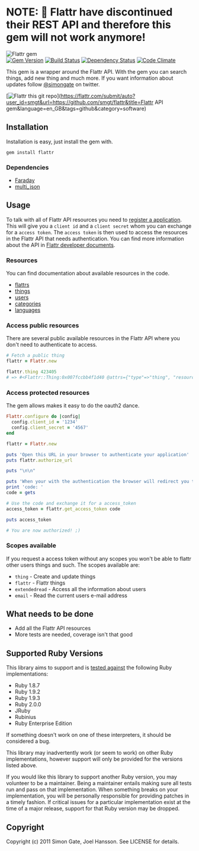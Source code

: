 # NOTE: :loudspeaker: Flattr have discontinued their REST API and therefore this gem will not work anymore!

![Flattr gem](https://github.com/smgt/flattr/raw/master/img/logo_medium.png)   
[![Gem Version](https://badge.fury.io/rb/flattr.png)](http://badge.fury.io/rb/flattr) [![Build Status](https://secure.travis-ci.org/smgt/flattr.png)](http://travis-ci.org/smgt/flattr) [![Dependency Status](https://gemnasium.com/smgt/flattr.png)](https://gemnasium.com/smgt/flattr) [![Code Climate](https://codeclimate.com/github/smgt/flattr.png)](https://codeclimate.com/github/smgt/flattr)

This gem is a wrapper around the Flattr API. With the gem you can search things, add new thing and much more. If you want information about updates follow [@simongate](http://twitter.com/simongate) on twitter.

[![Flattr this git repo](http://api.flattr.com/button/flattr-badge-large.png)](https://flattr.com/submit/auto?user_id=smgt&url=https://github.com/smgt/flattr&title=Flattr API gem&language=en_GB&tags=github&category=software)

## Installation

Installation is easy, just install the gem with.

`gem install flattr`

### Dependencies

  * [Faraday](https://github.com/technoweenie/faraday)
  * [multi_json](https://github.com/intridea/multi_json)

## Usage

To talk with all of Flattr API resources you need to [register a application](http://flattr.com/apps). This will give you a `client id` and a `client secret` whom you can exchange for a `access token`. The `access token` is then used to access the resources in the Flattr API that needs authentication. You can find more information about the API in [Flattr developer documents](http://developers.flattr.net/api).

### Resources

You can find documentation about available resources in the code.

* [flattrs](https://github.com/smgt/flattr/blob/master/lib/flattr/client/flattrs.rb)
* [things](https://github.com/smgt/flattr/blob/master/lib/flattr/client/things.rb)
* [users](https://github.com/smgt/flattr/blob/master/lib/flattr/client/users.rb)
* [categories](https://github.com/smgt/flattr/blob/master/lib/flattr/client/categories.rb)
* [languages](https://github.com/smgt/flattr/blob/master/lib/flattr/client/languages.rb)

### Access public resources

There are several public available resources in the Flattr API where you don't need to authenticate to access.

```ruby
# Fetch a public thing
flattr = Flattr.new

flattr.thing 423405
# => #<Flattr::Thing:0x007fccbb4f1d40 @attrs={"type"=>"thing", "resource"=>"https://api.flattr.com/rest/v2/things/423405", "link"=>"https://flattr.com/thing/423405", "id"=>423405, "url"=>"http://blog.flattr.net/2011/10/api-v2-beta-out-whats-changed/", "language"=>"en_GB", "category"=>"text", "owner"=>{"type"=>"user", "resource"=>"https://api.flattr.com/rest/v2/users/flattr", "link"=>"https://flattr.com/profile/flattr", "username"=>"flattr"}, "hidden"=>false, "created_at"=>1319704532, "tags"=>["api"], "flattrs"=>9, "description"=>"We have been working hard to deliver a great experience for developers and tried to build a good foundation for easily add new features. The API will remain in beta for a while for us to kill quirks and refine some of the resources, this means there might be big changes without notice for ...", "title"=>"API v2 beta out – what’s changed?"}>
```

### Access protected resources

The gem allows makes it easy to do the oauth2 dance.

```ruby
Flattr.configure do |config|
  config.client_id = '1234'
  config.client_secret = '4567'
end

flattr = Flattr.new

puts 'Open this URL in your browser to authenticate your application'
puts flattr.authorize_url

puts "\n\n"

puts 'When your with the authentication the browser will redirect you to the callback URL you specified when creating a application. It has also included a code in the query string. Copy paste this code to the command line.'
print 'code: '
code = gets

# Use the code and exchange it for a access_token
access_token = flattr.get_access_token code

puts access_token

# You are now authorized! ;)

```

### Scopes available

If you request a access token without any scopes you won't be able to flattr other users things and such. The scopes available are:

* `thing` - Create and update things
* `flattr` - Flattr things
* `extendedread` - Access all the information about users
* `email` - Read the current users e-mail address

## What needs to be done

* Add all the Flattr API resources
* More tests are needed, coverage isn't that good

## Supported Ruby Versions

This library aims to support and is [tested against](http://travis-ci.org/smgt/flattr) the following Ruby implementations:

* Ruby 1.8.7
* Ruby 1.9.2
* Ruby 1.9.3
* Ruby 2.0.0
* JRuby
* Rubinius
* Ruby Enterprise Edition

If something doesn't work on one of these interpreters, it should be considered a bug.

This library may inadvertently work (or seem to work) on other Ruby implementations, however support will only be provided for the versions listed above.

If you would like this library to support another Ruby version, you may volunteer to be a maintainer. Being a maintainer entails making sure all tests run and pass on that implementation. When something breaks on your implementation, you will be personally responsible for providing patches in a timely fashion. If critical issues for a particular implementation exist at the time of a major release, support for that Ruby version may be dropped.

## Copyright

Copyright (c) 2011 Simon Gate, Joel Hansson. See LICENSE for details.
